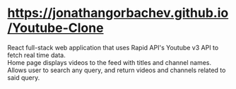 # https://jonathangorbachev.github.io/Youtube-Clone

React full-stack web application that uses Rapid API's Youtube v3 API to fetch real time data. <br>
Home page displays videos to the feed with titles and channel names. <br>
Allows user to search any query, and return videos and channels related to said query.
